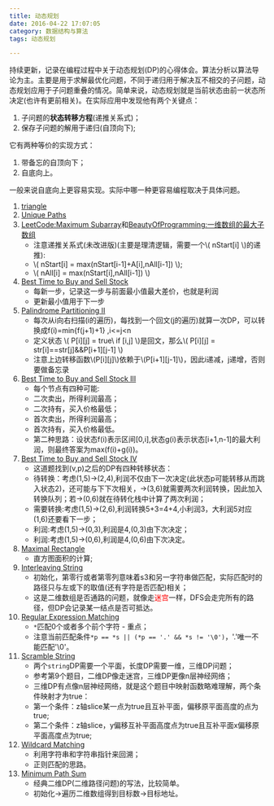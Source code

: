```yaml
---
title: 动态规划
date: 2016-04-22 17:07:05
category: 数据结构与算法
tags: 动态规划

---
```


持续更新，记录在编程过程中关于动态规划(DP)的心得体会。算法分析以算法导论为主。主要是用于求解最优化问题，不同于递归用于解决互不相交的子问题，动态规划应用于子问题重叠的情况。简单来说，动态规划就是当前状态由前一状态所决定(也许有更前相关)。在实际应用中发现他有两个关键点：
1. 子问题的**状态转移方程**(递推关系式)；
2. 保存子问题的解用于递归(自顶向下);

它有两种等价的实现方式：
1. 带备忘的自顶向下；
2. 自底向上。

一般来说自底向上更容易实现。实际中哪一种更容易编程取决于具体问题。

1. [triangle](https://github.com/applefishsky009/LeetCode/blob/master/120%20-%20Triangle/120%20-%20Triangle.cpp)
2. [Unique Paths](https://github.com/applefishsky009/LeetCode/tree/master/62%20-%20Unique%20Paths)
3. [LeetCode:Maximum Subarray](https://github.com/applefishsky009/LeetCode/blob/master/53%20-%20Maximum%20Subarray/53%20-%20Maximum%20Subarray.cpp)和[BeautyOfProgramming:一维数组的最大子数组](https://github.com/applefishsky009/BeautyOfProgramming/blob/master/2.14%20-%20%E4%B8%80%E7%BB%B4%E6%95%B0%E7%BB%84%E7%9A%84%E6%9C%80%E5%A4%A7%E5%AD%90%E6%95%B0%E7%BB%84/2.14.cpp)
	+ 注意递推关系式(未改进版)(主要是理清逻辑，需要一个\\( nStart[i] \\)的递推):
	+ \\( nStart[i] = max(nStart[i-1]+A[i],nAll[i-1]) \\);
	+ \\( nAll[i] = max(nStart[i],nAll[i-1]) \\) 
4. [Best Time to Buy and Sell Stock](https://github.com/applefishsky009/LeetCode/blob/master/121%20-%20Best%20Time%20to%20Buy%20and%20Sell%20Stock/121%20-%20Best%20Time%20to%20Buy%20and%20Sell%20Stock.cpp)
	+ 每新一步，记录这一步与前面最小值最大差价，也就是利润
	+ 更新最小值用于下一步
5. [Palindrome Partitioning II](https://github.com/applefishsky009/LeetCode/blob/master/132%20-%20Palindrome%20Partitioning%20II/132%20-%20Palindrome%20Partitioning%20II.cpp)
	+ 每次从i向右扫描(i的遍历)，每找到一个回文(j的遍历)就算一次DP，可以转换成f(i)=min{f(j+1)+1} ,i<=j<n
	+ 定义状态 \\( P[i][j] = true\ if [i,j] \\)是回文，那么\\( P[i][j] = str[i]==str[j]\&\&P[i+1][j-1] \\)
	+ 注意上边转移函数\\(P[i][j]\\)依赖于\\(P[i+1][j-1]\\)，因此i递减，j递增，否则要做备忘录
6. [Best Time to Buy and Sell Stock III](https://github.com/applefishsky009/LeetCode/blob/master/123%20-%20Best%20Time%20to%20Buy%20and%20Sell%20Stock%20III/123%20-%20Best%20Time%20to%20Buy%20and%20Sell%20Stock%20III.cpp)
	+ 每个节点有四种可能:
	+ 二次卖出，所得利润最高；
	+ 二次持有，买入价格最低；
	+ 首次卖出，所得利润最高；
	+ 首次持有，买入价格最低。
	+ 第二种思路：设状态f(i)表示区间[0,i],状态g(i)表示状态[i+1,n-1]的最大利润，则最终答案为max(f(i)+g(i))。
7. [Best Time to Buy and Sell Stock IV](https://github.com/applefishsky009/LeetCode/blob/master/188%20-%20Best%20Time%20to%20Buy%20and%20Sell%20Stock%20IV/188%20-%20Best%20Time%20to%20Buy%20and%20Sell%20Stock%20IV.cpp)
	+ 这道题找到(v,p)之后的DP有四种转移状态：
	+ 待转换：考虑(1,5)->(2,4),利润不仅由下一次决定(此状态p可能转移从而跳入状态2)，还可能与下下次相关，->(3,6)就需要两次利润转换，因此加入转换队列；若->(0,6)就在待转化栈中计算了两次利润；
	+ 需要转换:考虑(1,5)->(2,6),利润转换5+3=4+4,小利润3，大利润5对应(1,6)还要看下一步；
	+ 利润:考虑(1,5)->(0,3),利润是4,(0,3)由下次决定；
	+ 利润:考虑(1,5)->(0,6),利润是4,(0,6)由下次决定。
8. [Maximal Rectangle](https://github.com/applefishsky009/LeetCode/blob/master/85%20-%20Maximal%20Rectangle/85%20-%20Maximal%20Rectangle.cpp)
	+ 直方图面积的计算;
9. [Interleaving String](https://github.com/applefishsky009/LeetCode/blob/master/97%20-%20Interleaving%20String/97%20-%20Interleaving%20String.cpp)
	+ 初始化，第零行或者第零列意味着s3和另一字符串做匹配，实际匹配时的路径只与左或下的取值(还有字符是否匹配)相关；
	+ 这是二维数组是否通路的问题，就像走<font color=red>迷宫</font>一样，DFS会走完所有的路径，但DP会记录某一结点是否可抵达。
10. [Regular Expression Matching](https://github.com/applefishsky009/LeetCode/blob/master/10%20-%20Regular%20Expression%20Matching/10%20-%20Regular%20Expression%20Matching.cpp)
	+ `*`匹配0个或者多个前个字符 - 重点；
	+ 注意当前匹配条件`*p == *s || (*p == '.' && *s != '\0')`，'.'唯一不能匹配'\0'。
11. [Scramble String](https://github.com/applefishsky009/LeetCode/blob/master/87%20-%20Scramble%20String/87%20-%20Scramble%20String.cpp)
	+ 两个`string`DP需要一个平面，长度DP需要一维，三维DP问题；
	+ 参考第9个题目，二维DP像走迷宫，三维DP更像n层神经网络；
	+ 三维DP有点像n层神经网络，就是这个题目中映射函数略难理解，两个条件映射才为true：
	+ 第一个条件：z轴slice某一点为true且互补平面，偏移原平面高度的点为true;
	+ 第二个条件：z轴slice，y偏移互补平面高度点为true且互补平面x偏移原平面高度点为true;
12. [Wildcard Matching](https://github.com/applefishsky009/LeetCode/blob/master/44%20-%20Wildcard%20Matching/44%20-%20Wildcard%20Matching.cpp)
	+ 利用字符串和字符串指针来回溯；
	+ 正则匹配的思路。
13. [Minimum Path Sum](https://github.com/applefishsky009/LeetCode/blob/master/64%20-%20Minimum%20Path%20Sum/64%20-%20Minimum%20Path%20Sum.cpp)
	+ 经典二维DP(二维路径问题)的写法，比较简单。
	+ 初始化->遍历二维数组得到目标数->目标地址。